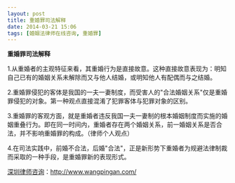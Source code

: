 ```yaml
---
layout: post
title: 重婚罪司法解释
date: 2014-03-21 15:06
tags: [婚姻法律师在线咨询, 重婚罪]
---
```

<strong>重婚罪司法解释</strong>

1.从重婚者的主观特征来看，其重婚行为是直接故意。这种直接故意表现为：明知自己已有的婚姻关系未解除而又与他人结婚，或明知他人有配偶而与之结婚。

2.重婚罪侵犯的客体是我国的一夫一妻制度，而受害人的"合法婚姻关系"仅是重婚罪侵犯的对象。第一种观点直接混淆了犯罪客体与犯罪对象的区别。

3.重婚罪的客观方面，就是重婚者违反我国一夫一妻制的根本婚姻制度而实施的婚姻重叠行为。即在同一时间内，重婚者存在两个婚姻关系，前一婚姻关系是否合法，并不影响重婚罪的构成。（律师个人观点）

4.在司法实践中，前婚不合法，后婚"合法"，正是新形势下重婚者为规避法律制裁而采取的一种手段，是重婚罪新的表现形式。

<a href="http://www.wangpingan.com/">深圳律师咨询</a>：<a href="http://www.wangpingan.com/">http://www.wangpingan.com/</a>

